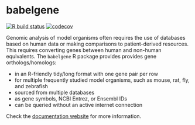 # babelgene

[![R build status](https://github.com/igordot/babelgene/workflows/R-CMD-check/badge.svg)](https://github.com/igordot/babelgene/actions)
[![codecov](https://codecov.io/gh/igordot/babelgene/branch/master/graph/badge.svg)](https://codecov.io/gh/igordot/babelgene)

Genomic analysis of model organisms often requires the use of databases based on human data or making comparisons to patient-derived resources.
This requires converting genes between human and non-human equivalents.
The `babelgene` R package provides provides gene orthologs/homologs:

* in an R-friendly tidy/long format with one gene pair per row
* for multiple frequently studied model organisms, such as mouse, rat, fly, and zebrafish
* sourced from multiple databases
* as gene symbols, NCBI Entrez, or Ensembl IDs
* can be queried without an active internet connection

Check the [documentation website](https://igordot.github.io/babelgene) for more information.
